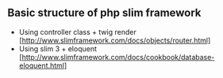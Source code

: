 Basic structure of php slim framework
----
* Using controller class + twig render [http://www.slimframework.com/docs/objects/router.html]
* Using slim 3 + eloquent [http://www.slimframework.com/docs/cookbook/database-eloquent.html]
